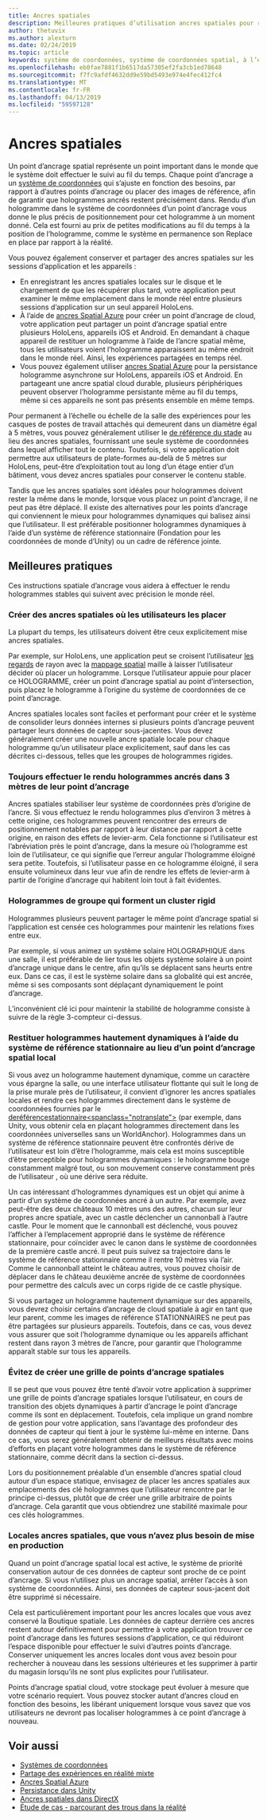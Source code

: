 ```yaml
---
title: Ancres spatiales
description: Meilleures pratiques d’utilisation ancres spatiales pour restituer hologrammes stables.
author: thetuvix
ms.author: alexturn
ms.date: 02/24/2019
ms.topic: article
keywords: système de coordonnées, système de coordonnées spatial, à l’échelle mondiale, monde, mise à l’échelle, position, orientation, ancre, ancre spatiale, persistance world-verrouillé, verrouillage world, partage
ms.openlocfilehash: eb0fae7881f1b6517da57305ef2fa3cb1ed78648
ms.sourcegitcommit: f7fc9afdf4632dd9e59bd5493e974e4fec412fc4
ms.translationtype: MT
ms.contentlocale: fr-FR
ms.lasthandoff: 04/13/2019
ms.locfileid: "59597128"
---
```

# <a name="spatial-anchors"></a>Ancres spatiales

Un point d’ancrage spatial représente un point important dans le monde que le système doit effectuer le suivi au fil du temps. Chaque point d’ancrage a un [système de coordonnées](coordinate-systems.md) qui s’ajuste en fonction des besoins, par rapport à d’autres points d’ancrage ou placer des images de référence, afin de garantir que hologrammes ancrés restent précisément dans.  Rendu d’un hologramme dans le système de coordonnées d’un point d’ancrage vous donne le plus précis de positionnement pour cet hologramme à un moment donné. Cela est fourni au prix de petites modifications au fil du temps à la position de l’hologramme, comme le système en permanence son Replace en place par rapport à la réalité.

Vous pouvez également conserver et partager des ancres spatiales sur les sessions d’application et les appareils :
* En enregistrant les ancres spatiales locales sur le disque et le chargement de que les récupérer plus tard, votre application peut examiner le même emplacement dans le monde réel entre plusieurs sessions d’application sur un seul appareil HoloLens.
* À l’aide de <a href="https://docs.microsoft.com/azure/spatial-anchors/overview" target="_blank">ancres Spatial Azure</a> pour créer un point d’ancrage de cloud, votre application peut partager un point d’ancrage spatial entre plusieurs HoloLens, appareils iOS et Android. En demandant à chaque appareil de restituer un hologramme à l’aide de l’ancre spatial même, tous les utilisateurs voient l’hologramme apparaissent au même endroit dans le monde réel.  Ainsi, les expériences partagées en temps réel.
* Vous pouvez également utiliser <a href="https://docs.microsoft.com/azure/spatial-anchors/overview" target="_blank">ancres Spatial Azure</a> pour la persistance hologramme asynchrone sur HoloLens, appareils iOS et Android.  En partageant une ancre spatial cloud durable, plusieurs périphériques peuvent observer l’hologramme persistante même au fil du temps, même si ces appareils ne sont pas présents ensemble en même temps.

Pour permanent à l’échelle ou échelle de la salle des expériences pour les casques de postes de travail attachés qui demeurent dans un diamètre égal à 5 mètres, vous pouvez généralement utiliser le [de référence du stade](coordinate-systems.md#stage-frame-of-reference) au lieu des ancres spatiales, fournissant une seule système de coordonnées dans lequel afficher tout le contenu. Toutefois, si votre application doit permettre aux utilisateurs de plate-formes au-delà de 5 mètres sur HoloLens, peut-être d’exploitation tout au long d’un étage entier d’un bâtiment, vous devez ancres spatiales pour conserver le contenu stable.

Tandis que les ancres spatiales sont idéales pour hologrammes doivent rester la même dans le monde, lorsque vous placez un point d’ancrage, il ne peut pas être déplacé. Il existe des alternatives pour les points d’ancrage qui conviennent le mieux pour hologrammes dynamiques qui balisez ainsi que l’utilisateur. Il est préférable positionner hologrammes dynamiques à l’aide d’un système de référence stationnaire (Fondation pour les coordonnées de monde d’Unity) ou un cadre de référence jointe.

## <a name="best-practices"></a>Meilleures pratiques

Ces instructions spatiale d’ancrage vous aidera à effectuer le rendu hologrammes stables qui suivent avec précision le monde réel.

### <a name="create-spatial-anchors-where-users-place-them"></a>Créer des ancres spatiales où les utilisateurs les placer

La plupart du temps, les utilisateurs doivent être ceux explicitement mise ancres spatiales.

Par exemple, sur HoloLens, une application peut se croisent l’utilisateur [les regards](gaze.md) de rayon avec la [mappage spatial](spatial-mapping.md) maille à laisser l’utilisateur décider où placer un hologramme. Lorsque l’utilisateur appuie pour placer ce HOLOGRAMME, créer un point d’ancrage spatial au point d’intersection, puis placez le hologramme à l’origine du système de coordonnées de ce point d’ancrage.

Ancres spatiales locales sont faciles et performant pour créer et le système de consolider leurs données internes si plusieurs points d’ancrage peuvent partager leurs données de capteur sous-jacentes. Vous devez généralement créer une nouvelle ancre spatiale locale pour chaque hologramme qu’un utilisateur place explicitement, sauf dans les cas décrites ci-dessous, telles que les groupes de hologrammes rigides.

### <a name="always-render-anchored-holograms-within-3-meters-of-their-anchor"></a>Toujours effectuer le rendu hologrammes ancrés dans 3 mètres de leur point d’ancrage

Ancres spatiales stabiliser leur système de coordonnées près d’origine de l’ancre. Si vous effectuez le rendu hologrammes plus d’environ 3 mètres à cette origine, ces hologrammes peuvent rencontrer des erreurs de positionnement notables par rapport à leur distance par rapport à cette origine, en raison des effets de levier-arm. Cela fonctionne si l’utilisateur est l’abréviation près le point d’ancrage, dans la mesure où l’hologramme est loin de l’utilisateur, ce qui signifie que l’erreur angular l’hologramme éloigné sera petite. Toutefois, si l’utilisateur passe en ce hologramme éloigné, il sera ensuite volumineux dans leur vue afin de rendre les effets de levier-arm à partir de l’origine d’ancrage qui habitent loin tout à fait évidentes.

### <a name="group-holograms-that-should-form-a-rigid-cluster"></a>Hologrammes de groupe qui forment un cluster rigid

Hologrammes plusieurs peuvent partager le même point d’ancrage spatial si l’application est censée ces hologrammes pour maintenir les relations fixes entre eux.

Par exemple, si vous animez un système solaire HOLOGRAPHIQUE dans une salle, il est préférable de lier tous les objets système solaire à un point d’ancrage unique dans le centre, afin qu’ils se déplacent sans heurts entre eux. Dans ce cas, il est le système solaire dans sa globalité qui est ancrée, même si ses composants sont déplaçant dynamiquement le point d’ancrage.

L’inconvénient clé ici pour maintenir la stabilité de hologramme consiste à suivre de la règle 3-compteur ci-dessus.

### <a name="render-highly-dynamic-holograms-using-the-stationary-frame-of-reference-instead-of-a-local-spatial-anchor"></a>Restituer hologrammes hautement dynamiques à l’aide du système de référence stationnaire au lieu d’un point d’ancrage spatial local

Si vous avez un hologramme hautement dynamique, comme un caractère vous épargne la salle, ou une interface utilisateur flottante qui suit le long de la prise murale près de l’utilisateur, il convient d’ignorer les ancres spatiales locales et rendre ces hologrammes directement dans le système de coordonnées fournies par le [</C0>deréférencestationnaire<spanclass="notranslate">](coordinate-systems.md#stationary-frame-of-reference) (par exemple, dans Unity, vous obtenir cela en plaçant hologrammes directement dans les coordonnées universelles sans un WorldAnchor).</span> Hologrammes dans un système de référence stationnaire peuvent être confrontés dérive de l’utilisateur est loin d’être l’hologramme, mais cela est moins susceptible d’être perceptible pour hologrammes dynamiques : le hologramme bouge constamment malgré tout, ou son mouvement conserve constamment près de l’utilisateur , où une dérive sera réduite.

Un cas intéressant d’hologrammes dynamiques est un objet qui anime à partir d’un système de coordonnées ancré à un autre. Par exemple, avez peut-être des deux châteaux 10 mètres uns des autres, chacun sur leur propres ancre spatiale, avec un castle déclencher un cannonball à l’autre castle. Pour le moment que le cannonball est déclenché, vous pouvez l’afficher à l’emplacement approprié dans le système de référence stationnaire, pour coïncider avec le canon dans le système de coordonnées de la première castle ancré. Il peut puis suivez sa trajectoire dans le système de référence stationnaire comme il rentre 10 mètres via l’air. Comme le cannonball atteint le château autres, vous pouvez choisir de déplacer dans le château deuxième ancrée de système de coordonnées pour permettre des calculs avec un corps rigide de ce castle physique.

Si vous partagez un hologramme hautement dynamique sur des appareils, vous devrez choisir certains d’ancrage de cloud spatiale à agir en tant que leur parent, comme les images de référence STATIONNAIRES ne peut pas être partagées sur plusieurs appareils.  Toutefois, dans ce cas, vous devez vous assurer que soit l’hologramme dynamique ou les appareils affichant restent dans rayon 3 mètres de l’ancre, pour garantir que l’hologramme apparaît stable sur tous les appareils.

### <a name="avoid-creating-a-grid-of-spatial-anchors"></a>Évitez de créer une grille de points d’ancrage spatiales

Il se peut que vous pouvez être tenté d’avoir votre application à supprimer une grille de points d’ancrage spatiales lorsque l’utilisateur, en cours de transition des objets dynamiques à partir d’ancrage le point d’ancrage comme ils sont en déplacement. Toutefois, cela implique un grand nombre de gestion pour votre application, sans l’avantage des profondeur des données de capteur qui tient à jour le système lui-même en interne. Dans ce cas, vous serez généralement obtenir de meilleurs résultats avec moins d’efforts en plaçant votre hologrammes dans le système de référence stationnaire, comme décrit dans la section ci-dessus.

Lors du positionnement préalable d’un ensemble d’ancres spatial cloud autour d’un espace statique, envisagez de placer les ancres spatiales aux emplacements des clé hologrammes que l’utilisateur rencontre par le principe ci-dessus, plutôt que de créer une grille arbitraire de points d’ancrage.  Cela garantit que vous obtiendrez une stabilité maximale pour ces clés hologrammes.

### <a name="release-local-spatial-anchors-you-no-longer-need"></a>Locales ancres spatiales, que vous n’avez plus besoin de mise en production

Quand un point d’ancrage spatial local est active, le système de priorité conservation autour de ces données de capteur sont proche de ce point d’ancrage. Si vous n’utilisez plus un ancrage spatial, arrêter l’accès à son système de coordonnées. Ainsi, ses données de capteur sous-jacent doit être supprimé si nécessaire.

Cela est particulièrement important pour les ancres locales que vous avez conservé la Boutique spatiale. Les données de capteur derrière ces ancres restent autour définitivement pour permettre à votre application trouver ce point d’ancrage dans les futures sessions d’application, ce qui réduiront l’espace disponible pour effectuer le suivi d’autres points d’ancrage. Conserver uniquement les ancres locales dont vous avez besoin pour rechercher à nouveau dans les sessions ultérieures et les supprimer à partir du magasin lorsqu’ils ne sont plus explicites pour l’utilisateur.

Points d’ancrage spatial cloud, votre stockage peut évoluer à mesure que votre scénario requiert.  Vous pouvez stocker autant d’ancres cloud en fonction des besoins, les libérant uniquement lorsque vous savez que vos utilisateurs ne devront pas localiser hologrammes à ce point d’ancrage à nouveau.

## <a name="see-also"></a>Voir aussi
* [Systèmes de coordonnées](coordinate-systems.md)
* [Partage des expériences en réalité mixte](shared-experiences-in-mixed-reality.md)
* <a href="https://docs.microsoft.com/azure/spatial-anchors" target="_blank">Ancres Spatial Azure</a>
* [Persistance dans Unity](persistence-in-unity.md)
* [Ancres spatiales dans DirectX](coordinate-systems-in-directx.md#place-holograms-in-the-world-using-spatial-anchors)
* [Étude de cas - parcourant des trous dans la réalité](case-study-looking-through-holes-in-your-reality.md)
